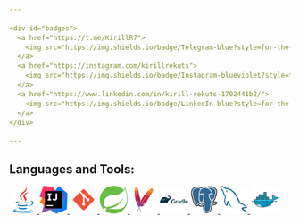 ```yaml
---

<div id="badges">
  <a href="https://t.me/KirillR7">
    <img src="https://img.shields.io/badge/Telegram-blue?style=for-the-badge&logo=telegram&logoColor=white" alt="telegram Badge"/>
  </a>
  <a href="https://instagram.com/kirillrekuts">
    <img src="https://img.shields.io/badge/Instagram-blueviolet?style=for-the-badge&logo=instagram&logoColor=white" alt="instagram Badge"/>
  </a>
  <a href="https://www.linkedin.com/in/kirill-rekuts-1702441b2/">
    <img src="https://img.shields.io/badge/LinkedIn-blue?style=for-the-badge&logo=linkedin&logoColor=white" alt="linkedIn Badge"/>
  </a>     
</div>  

---
```

## Languages and Tools: 
<a href="https://www.java.com"> <img width='50px' height='50px' src="https://github.com/devicons/devicon/blob/master/icons/java/java-original.svg" /> </a>
<a href="https://www.jetbrains.com/idea/"> <img width='50px' height='50px' src="https://github.com/GGk77/GGk77/blob/main/icons/skills/IntelliJ_IDEA.svg" /> </a>
<a href="https://git-scm.com/"> <img width='50px' height='50px' src="https://github.com/GGk77/GGk77/blob/main/icons/skills/Git.svg" /> </a>
<a href="https://spring.io/"> <img width='50px' height='50px' src="https://github.com/GGk77/GGk77/blob/main/icons/skills/Spring.svg" /> </a>
<a href="https://maven.apache.org/"> <img width='50px' height='50px' src="https://github.com/GGk77/GGk77/blob/main/icons/skills/Maven.svg" /> </a>
<a href="https://gradle.org/"> <img width='50px' height='50px' src="https://github.com/devicons/devicon/blob/master/icons/gradle/gradle-original-wordmark.svg" /> </a>
<a href="https://www.postgresql.org/"> <img width='50px' height='50px' src="https://github.com/devicons/devicon/blob/master/icons/postgresql/postgresql-original.svg" /> </a>
<a href="https://www.mysql.com/"> <img width='50px' height='50px' src="https://github.com/devicons/devicon/blob/master/icons/mysql/mysql-original.svg" /> </a>
<a href="https://www.docker.com/"> <img width='50px' height='50px' src="https://github.com/devicons/devicon/blob/master/icons/docker/docker-original.svg" /> </a>



